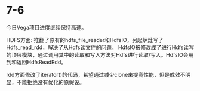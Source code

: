 # 7-6

今日Vega项目进度继续保持高速。

HDFS方面:
推翻了原有的hdfs_file_reader和HdfsIO，另起炉灶写了Hdfs_read_rdd，解决了从Hdfs读文件的问题。
HdfsIO被修改成了进行Hdfs读写的顶层模块，通过调用其中的读取和写入方法对Hdfs进行读取/写入。HdfsIO会用到和返回HdfsReadRdd。

rdd方面修改了iterator()的代码，希望通过减少clone来提高性能，但是成效不明显，不能拒绝没有优化的原假设。